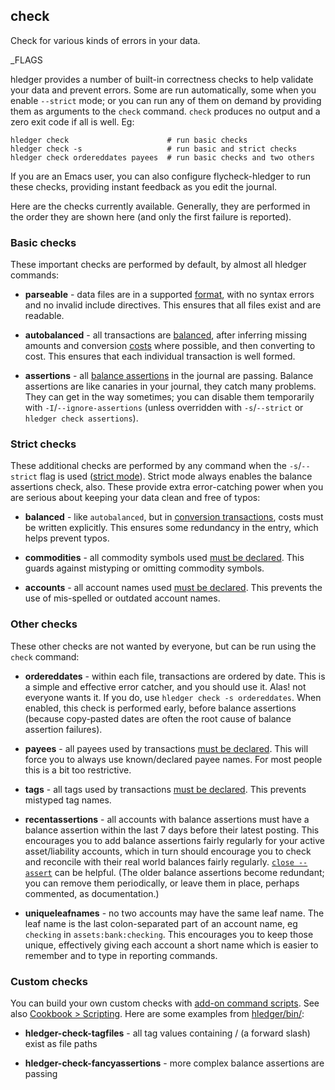 ## check

Check for various kinds of errors in your data. 

_FLAGS

hledger provides a number of built-in correctness checks to help validate your data and prevent errors.
Some are run automatically, some when you enable `--strict` mode;
or you can run any of them on demand by providing them as arguments to the `check` command.
`check` produces no output and a zero exit code if all is well.
Eg:

```cli
hledger check                      # run basic checks
hledger check -s                   # run basic and strict checks
hledger check ordereddates payees  # run basic checks and two others
```

If you are an Emacs user, you can also configure flycheck-hledger to run these checks,
providing instant feedback as you edit the journal.

Here are the checks currently available.
Generally, they are performed in the order they are shown here (and only the first failure is reported).

### Basic checks

These important checks are performed by default, by almost all hledger commands:

- **parseable** - data files are in a supported [format](#data-formats),
  with no syntax errors and no invalid include directives.
  This ensures that all files exist and are readable.

- **autobalanced** - all transactions are [balanced](#postings),
  after inferring missing amounts and conversion [costs] where possible,
  and then converting to cost.
  This ensures that each individual transaction is well formed.

- **assertions** - all [balance assertions] in the journal are passing.
  Balance assertions are like canaries in your journal, they catch many problems.
  They can get in the way sometimes; you can disable them temporarily with `-I`/`--ignore-assertions`
  (unless overridden with `-s`/`--strict` or `hledger check assertions`).

### Strict checks

These additional checks are performed by any command when the `-s`/`--strict` flag is used ([strict mode]). 
Strict mode always enables the balance assertions check, also.
These provide extra error-catching power when you are serious about keeping your data clean and free of typos:

- **balanced** - like `autobalanced`, but in [conversion transactions](#recording-costs),
  costs must be written explicitly. This ensures some redundancy in the entry, which helps prevent typos.

- **commodities** - all commodity symbols used [must be declared](#commodity-error-checking).
  This guards against mistyping or omitting commodity symbols.

- **accounts** - all account names used [must be declared](#account-error-checking).
  This prevents the use of mis-spelled or outdated account names.

### Other checks

These other checks are not wanted by everyone, but can be run using the `check` command:

- **ordereddates** - within each file, transactions are ordered by date.
  This is a simple and effective error catcher, and you should use it.
  Alas! not everyone wants it. If you do, use `hledger check -s ordereddates`.
  When enabled, this check is performed early, before balance assertions
  (because copy-pasted dates are often the root cause of balance assertion failures).

- **payees** - all payees used by transactions [must be declared](#payee-directive).
  This will force you to always use known/declared payee names. 
  For most people this is a bit too restrictive.

- **tags** - all tags used by transactions [must be declared](#tag-directive).
  This prevents mistyped tag names.

- **recentassertions** - all accounts with balance assertions must have
  a balance assertion within the last 7 days before their latest posting.
  This encourages you to add balance assertions fairly regularly for
  your active asset/liability accounts, which in turn should encourage
  you to check and reconcile with their real world balances fairly regularly.
  [`close --assert`](#close---assert) can be helpful.
  (The older balance assertions become redundant; you can remove them
  periodically, or leave them in place, perhaps commented, as documentation.)

- **uniqueleafnames** - no two accounts may have the same leaf name.
  The leaf name is the last colon-separated part of an account name, eg
  `checking` in `assets:bank:checking`.
  This encourages you to keep those unique, effectively giving each account
  a short name which is easier to remember and to type in reporting commands.

### Custom checks

You can build your own custom checks with [add-on command scripts].
See also [Cookbook > Scripting](scripting.html).
Here are some examples from [hledger/bin/](https://github.com/simonmichael/hledger/tree/master/bin):

- **hledger-check-tagfiles** - all tag values containing / (a forward slash) exist as file paths

- **hledger-check-fancyassertions** - more complex balance assertions are passing


[add-on command scripts]:    #add-on-commands
[balance assertions]: #balance-assertions
[strict mode]:        #strict-mode
[costs]: #costs
